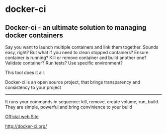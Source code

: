 # docker-ci

## Docker-ci - an ultimate solution to managing docker containers

Say you want to launch multiple containers and link them together. Sounds easy, right? But what if you need to clean stopped containers? Ensure container is running? Kill or remove container and build another one? Validate container? Run tests? Use specific environment?

This tool does it all.

Docker-ci is an open source project, that brings transparency and consistency to your project

---

It runs your commands in sequence: kill, remove, create volume, run, build. They are simple, powerful and bring convinience to your build

[Official web Site](http://docker-ci.org/)

http://docker-ci.org/
